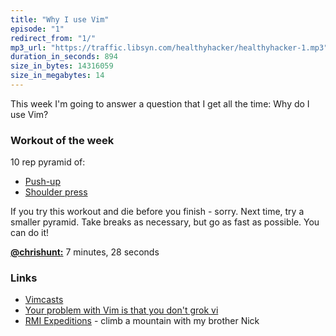 ```yaml
---
title: "Why I use Vim"
episode: "1"
redirect_from: "1/"
mp3_url: "https://traffic.libsyn.com/healthyhacker/healthyhacker-1.mp3"
duration_in_seconds: 894
size_in_bytes: 14316059
size_in_megabytes: 14
---
```


This week I'm going to answer a question that I get all the time: Why do I use Vim?

### Workout of the week

10 rep pyramid of:

- [Push-up](http://chrshnt.com/1s2CHTt)
- [Shoulder press](http://chrshnt.com/1nSotFE)

If you try this workout and die before you finish - sorry. Next time, try a
smaller pyramid. Take breaks as necessary, but go as fast as possible. You can
do it!

[**@chrishunt:**](https://twitter.com/chrishunt) 7 minutes, 28 seconds

### Links

- [Vimcasts](http://chrshnt.com/1s2CBeM)
- [Your problem with Vim is that you don't grok vi](http://chrshnt.com/1s2CEXR)
- [RMI Expeditions](http://chrshnt.com/1s2Qqtx) - climb a mountain with my brother Nick
